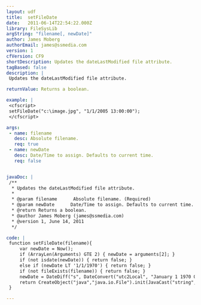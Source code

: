 ```yaml
---
layout: udf
title:  setFileDate
date:   2011-06-14T22:54:22.000Z
library: FileSysLib
argString: "filename[, newDate]"
author: James Moberg
authorEmail: james@ssmedia.com
version: 1
cfVersion: CF9
shortDescription: Updates the dateLastModified file attribute.
tagBased: false
description: |
 Updates the dateLastModified file attribute.

returnValue: Returns a boolean.

example: |
 <cfscript>
 setFileDate("c:\image.jpg", "1/1/2005 13:00:00");
 </cfscript>

args:
 - name: filename
   desc: Absolute filename.
   req: true
 - name: newDate
   desc: Date/Time to assign. Defaults to current time.
   req: false


javaDoc: |
 /**
  * Updates the dateLastModified file attribute.
  * 
  * @param filename      Absolute filename. (Required)
  * @param newDate      Date/Time to assign. Defaults to current time. (Optional)
  * @return Returns a boolean. 
  * @author James Moberg (james@ssmedia.com) 
  * @version 1, June 14, 2011 
  */

code: |
 function setFileDate(filename){
     var newDate = Now();
     if (ArrayLen(Arguments) GTE 2) { newDate = arguments[2]; }
     if (not isdate(newDate)) { return false; }
     else if (newDate LT '1/1/1970') { return false; }
     if (not fileExists(filename)) { return false; }
     newDate = DateDiff("s", DateConvert("utc2Local", "January 1 1970 00:00"), newDate) * 1000;
     return CreateObject("java","java.io.File").init(JavaCast("string",filename)).setLastModified(newDate);
 }

---
```


